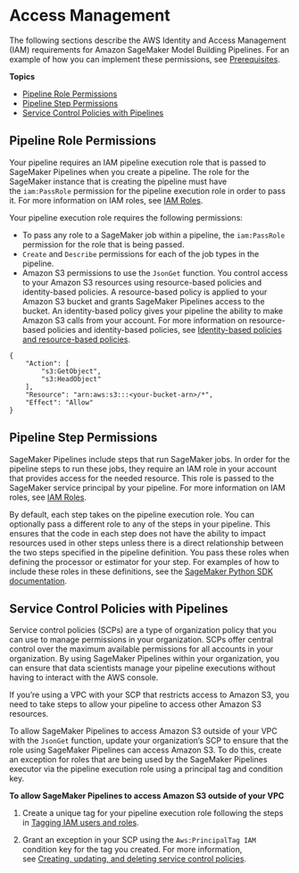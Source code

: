 # Access Management<a name="build-and-manage-access"></a>

The following sections describe the AWS Identity and Access Management \(IAM\) requirements for Amazon SageMaker Model Building Pipelines\. For an example of how you can implement these permissions, see [Prerequisites](define-pipeline.md#define-pipeline-prereq)\.

**Topics**
+ [Pipeline Role Permissions](#build-and-manage-role-permissions)
+ [Pipeline Step Permissions](#build-and-manage-step-permissions)
+ [Service Control Policies with Pipelines](#build-and-manage-scp)

## Pipeline Role Permissions<a name="build-and-manage-role-permissions"></a>

Your pipeline requires an IAM pipeline execution role that is passed to SageMaker Pipelines when you create a pipeline\. The role for the SageMaker instance that is creating the pipeline must have the `iam:PassRole` permission for the pipeline execution role in order to pass it\. For more information on IAM roles, see [IAM Roles](https://docs.aws.amazon.com/IAM/latest/UserGuide/id_roles.html)\.

 Your pipeline execution role requires the following permissions: 
+  To pass any role to a SageMaker job within a pipeline, the `iam:PassRole` permission for the role that is being passed\.  
+  `Create` and `Describe` permissions for each of the job types in the pipeline\. 
+  Amazon S3 permissions to use the `JsonGet` function\. You control access to your Amazon S3 resources using resource\-based policies and identity\-based policies\. A resource\-based policy is applied to your Amazon S3 bucket and grants SageMaker Pipelines access to the bucket\. An identity\-based policy gives your pipeline the ability to make Amazon S3 calls from your account\. For more information on resource\-based policies and identity\-based policies, see [Identity\-based policies and resource\-based policies](https://docs.aws.amazon.com/IAM/latest/UserGuide/access_policies_identity-vs-resource.html)\. 

  ```
  {
      "Action": [
          "s3:GetObject",
          "s3:HeadObject"
      ],
      "Resource": "arn:aws:s3:::<your-bucket-arn>/*",
      "Effect": "Allow"
  }
  ```

## Pipeline Step Permissions<a name="build-and-manage-step-permissions"></a>

 SageMaker Pipelines include steps that run SageMaker jobs\. In order for the pipeline steps to run these jobs, they require an IAM role in your account that provides access for the needed resource\. This role is passed to the SageMaker service principal by your pipeline\. For more information on IAM roles, see [IAM Roles](https://docs.aws.amazon.com/IAM/latest/UserGuide/id_roles.html)\. 

By default, each step takes on the pipeline execution role\. You can optionally pass a different role to any of the steps in your pipeline\. This ensures that the code in each step does not have the ability to impact resources used in other steps unless there is a direct relationship between the two steps specified in the pipeline definition\. You pass these roles when defining the processor or estimator for your step\. For examples of how to include these roles in these definitions, see the [SageMaker Python SDK documentation](https://sagemaker.readthedocs.io/en/stable/overview.html#using-estimators)\. 

## Service Control Policies with Pipelines<a name="build-and-manage-scp"></a>

Service control policies \(SCPs\) are a type of organization policy that you can use to manage permissions in your organization\. SCPs offer central control over the maximum available permissions for all accounts in your organization\. By using SageMaker Pipelines within your organization, you can ensure that data scientists manage your pipeline executions without having to interact with the AWS console\. 

If you’re using a VPC with your SCP that restricts access to Amazon S3, you need to take steps to allow your pipeline to access other Amazon S3 resources\. 

 To allow SageMaker Pipelines to access Amazon S3 outside of your VPC with the `JsonGet` function, update your organization’s SCP to ensure that the role using SageMaker Pipelines can access Amazon S3\. To do this, create an exception for roles that are being used by the SageMaker Pipelines executor via the pipeline execution role using a principal tag and condition key\. 

**To allow SageMaker Pipelines to access Amazon S3 outside of your VPC**

1.  Create a unique tag for your pipeline execution role following the steps in [Tagging IAM users and roles](https://docs.aws.amazon.com/IAM/latest/UserGuide/id_tags.html)\. 

1.  Grant an exception in your SCP using the `Aws:PrincipalTag IAM` condition key for the tag you created\. For more information, see [Creating, updating, and deleting service control policies](https://docs.aws.amazon.com/organizations/latest/userguide/orgs_manage_policies_scps_create.html)\. 